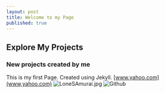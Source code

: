 ```yaml
---
layout: post
title: Welcome to my Page
published: true
---
```

## Explore My Projects

### New projects created by me

This is my first Page.
Created using Jekyll.
[www.yahoo.com](www,yahoo.com)
![LoneSAmurai.jpg]({{site.baseurl}}/_posts/LoneSAmurai.jpg)
![Github]({{site.baseurl}}/https://avatars.githubusercontent.com/u/117347592?v=4)

